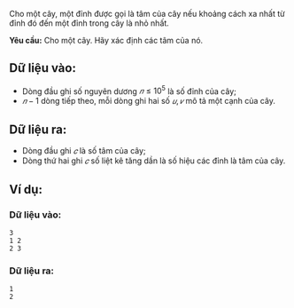 <!--
**<center>NGUỒN: Hội thảo Duyên Hải 2016 - Lê Thanh Bình</center>**
-->
Cho một cây, một đỉnh được gọi là tâm của cây nếu khoảng cách xa nhất từ đỉnh đó đến một đỉnh trong cây là nhỏ nhất.

**Yêu cầu:** Cho một cây. Hãy xác định các tâm của nó.

## Dữ liệu vào:
- Dòng đầu ghi số nguyên dương $𝑛 ≤ 10^5$ là số đỉnh của cây;
- $𝑛 − 1$ dòng tiếp theo, mỗi dòng ghi hai số $𝑢, 𝑣$ mô tả một cạnh của cây.

## Dữ liệu ra: 
- Dòng đầu ghi $𝑐$ là số tâm của cây;
- Dòng thứ hai ghi $𝑐$ số liệt kê tăng dần là số hiệu các đỉnh là tâm của cây.

## Ví dụ:
### Dữ liệu vào:
```
3
1 2
2 3
```

### Dữ liệu ra:
```
1
2
```